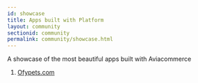 ```yaml
---
id: showcase
title: Apps built with Platform
layout: community
sectionid: community
permalink: community/showcase.html
---
```


A showcase of the most beautiful apps built with Aviacommerce

1. [Ofypets.com](https://ofypets.com)

